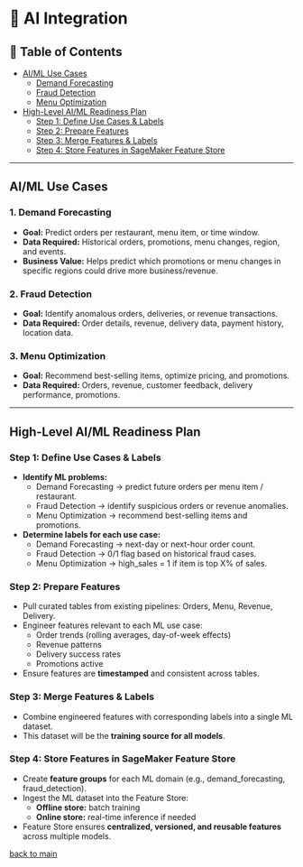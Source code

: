 # 🤖 AI Integration

## 📑 Table of Contents

- [AI/ML Use Cases](#ai-ml-use-cases)
  - [Demand Forecasting](#1-demand-forecasting)
  - [Fraud Detection](#2-fraud-detection)
  - [Menu Optimization](#3-menu-optimization)
- [High-Level AI/ML Readiness Plan](#high-level-aiml-readiness-plan)
  - [Step 1: Define Use Cases & Labels](#step-1-define-use-cases--labels)
  - [Step 2: Prepare Features](#step-2-prepare-features)
  - [Step 3: Merge Features & Labels](#step-3-merge-features--labels)
  - [Step 4: Store Features in SageMaker Feature Store](#step-4-store-features-in-sagemaker-feature-store)

---

## AI/ML Use Cases

### 1. Demand Forecasting

- **Goal:** Predict orders per restaurant, menu item, or time window.
- **Data Required:** Historical orders, promotions, menu changes, region, and events.
- **Business Value:** Helps predict which promotions or menu changes in specific regions could drive more business/revenue.

### 2. Fraud Detection

- **Goal:** Identify anomalous orders, deliveries, or revenue transactions.
- **Data Required:** Order details, revenue, delivery data, payment history, location data.

### 3. Menu Optimization

- **Goal:** Recommend best-selling items, optimize pricing, and promotions.
- **Data Required:** Orders, revenue, customer feedback, delivery performance, promotions.

---

## High-Level AI/ML Readiness Plan

### Step 1: Define Use Cases & Labels

- **Identify ML problems:**
  - Demand Forecasting → predict future orders per menu item / restaurant.
  - Fraud Detection → identify suspicious orders or revenue anomalies.
  - Menu Optimization → recommend best-selling items and promotions.
- **Determine labels for each use case:**
  - Demand Forecasting → next-day or next-hour order count.
  - Fraud Detection → 0/1 flag based on historical fraud cases.
  - Menu Optimization → high_sales = 1 if item is top X% of sales.

### Step 2: Prepare Features

- Pull curated tables from existing pipelines: Orders, Menu, Revenue, Delivery.
- Engineer features relevant to each ML use case:
  - Order trends (rolling averages, day-of-week effects)
  - Revenue patterns
  - Delivery success rates
  - Promotions active
- Ensure features are **timestamped** and consistent across tables.

### Step 3: Merge Features & Labels

- Combine engineered features with corresponding labels into a single ML dataset.
- This dataset will be the **training source for all models**.

### Step 4: Store Features in SageMaker Feature Store

- Create **feature groups** for each ML domain (e.g., demand_forecasting, fraud_detection).
- Ingest the ML dataset into the Feature Store:
  - **Offline store:** batch training
  - **Online store:** real-time inference if needed
- Feature Store ensures **centralized, versioned, and reusable features** across multiple models.

[back to main](/README.md)
